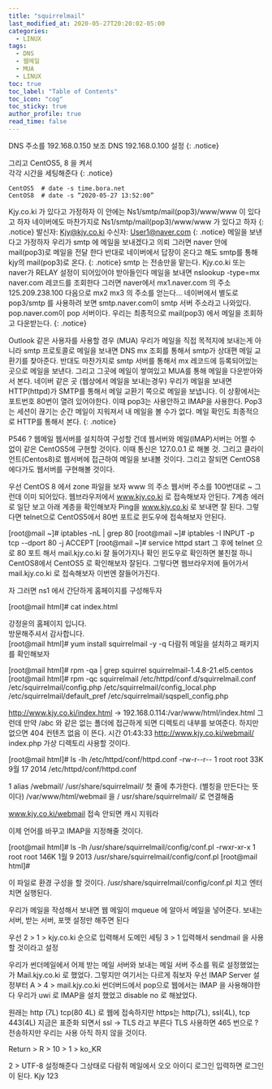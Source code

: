 ```yaml
---
title: "squirrelmail"
last_modified_at: 2020-05-27T20:20:02-05:00
categories:
  - LINUX
tags:
  - DNS
  - 웹메일
  - MUA
  - LINUX
toc: true 
toc_label: "Table of Contents"
toc_icon: "cog"
toc_sticky: true 
author_profile: true 
read_time: false 
---
```


DNS 주소를 192.168.0.150
보조 DNS 192.168.0.100 설정
{: .notice}

그리고 CentOS5, 8 을 켜서  
각각 시간을 세팅해준다
{: .notice}
```
CentOS5  # date -s time.bora.net
CentOS8  # date -s “2020-05-27 13:52:00”
```

Kjy.co.ki 가 있다고 가정하자 이 안에는 
Ns1/smtp/mail(pop3)/www/www 이 있다고 하자
네이버에도 마찬가지로 Ns1/smtp/mail(pop3)/www/www 가 있다고 하자 
{: .notice}
발신자: Kjy@kjy.co.ki
수신자: User1@naver.com
{: .notice}
메일을 보낸다고 가정하자 우리가 smtp 에 메일을 보내겠다고 의뢰 그러면 naver 안에 mail(pop3)로 메일을 전달 한다 반대로 네이버에서 답장이 온다고 해도 smtp를 통해 kjy의 mail(pop3)로 온다.
{: .notice}
smtp 는 전송만을 맡는다. Kjy.co.ki 또는 naver가 RELAY 설정이 되어있어야 받아들인다
메일을 보내면 nslookup -type=mx naver.com 레코드를 조회한다
그러면 naver에서 mx1.naver.com 의 주소 125.209.238.100 다음으로 mx2 mx3 의 주소를 얻는다…
네이버에서 별도로 pop3/smtp 를 사용하려 보면 smtp.naver.com이 smtp 서버 주소라고 나와있다.
pop.naver.com이 pop 서버이다. 우리는 최종적으로 mail(pop3) 에서 메일을 조회하고 다운받는다.
{: .notice}

Outlook 같은 사용자를 사용할 경우 (MUA)
우리가 메일을 직접 목적지에 보내는게 아니라 smtp 프로토콜로 메일을 보내면 DNS mx 조회를 통해서 smtp가 상대편 메일 교환기를 찾아준다. 반대도 마찬가지로 smtp 서버를 통해서 mx 레코드에 등록되어있는 곳으로 메일을 보낸다. 그리고 그곳에 메일이 쌓여있고 MUA를 통해 메일을 다운받아와서 본다. 
네이버 같은 곳 (웹상에서 메일을 보내는경우)
우리가 메일을 보내면 HTTP(httpd)가 SMTP를 통해서 메일 교환기 쪽으로 메일을 보냅니다. 이 상황에서는 포트번호 80번이 열려 있어야한다. 이때 pop3는 사용안하고 IMAP을 사용한다. Pop3는 세션이 끊기는 순간 메일이 지워져서 내 메일을 볼 수가 없다. 메일 확인도 최종적으로 HTTP를 통해서 본다.
{: .notice}


P546  ?  웹메일
웹서버를 설치하여 구성할 건데  웹서버와  메일(IMAP)서버는 어쩔 수 없이 같은 CentOS5에 구현할 것이다.
이때 통신은 127.0.0.1 로 해볼 것. 그리고 클라이언트(Centos8)로 웹서버에 접근하여 메일을 보내볼 것이다.
그리고 잘되면 CentOS8 에다가도 웹서버를 구현해볼 것이다.

우선 CentOS 8 에서 zone 파일을 보자 www 의 주소 웹서버 주소를 100번대로 ~ 그런데 이미 되어있다.
웹브라우저에서 www.kjy.co.ki 로 접속해보자 안된다. 7계층 에러로 일단 보고 아래 계층을 확인해보자
Ping을 www.kjy.co.ki 로 보내면 잘 된다. 
그렇다면 telnet으로 CentOS5에서 80번 포트로 윈도우에 접속해보자 안된다.

[root@mail ~]# iptables -nL | grep 80
[root@mail ~]# iptables -I INPUT -p tcp --dport 80 -j ACCEPT
[root@mail ~]# service httpd start
그 후에 telnet 으로 80 포트 해서 mail.kjy.co.ki 잘 들어가지나 확인
윈도우로 확인하면 불친절 하니 CentOS8에서 CentOS5 로 확인해보자 잘된다.
그렇다면 웹브라우저에 들어가서 mail.kjy.co.ki 로 접속해보자 이번엔 잘들어가진다.

자 그러면 ns1 에서 간단하게 홈페이지를 구성해두자


[root@mail html]# cat index.html
<html>
<head>


</head>
<title>강정윤의 홈페이지</title>
<body>
강정윤의 홈페이지 입니다.<br>
방문해주셔서 감사합니다.<br>
</body>
</html>
[root@mail html]# yum install squirrelmail -y -q
다람쥐 메일을 설치하고 패키지를 확인해보자

[root@mail html]# rpm -qa | grep squirrel
squirrelmail-1.4.8-21.el5.centos
[root@mail html]# rpm -qc squirrelmail
/etc/httpd/conf.d/squirrelmail.conf
/etc/squirrelmail/config.php
/etc/squirrelmail/config_local.php
/etc/squirrelmail/default_pref
/etc/squirrelmail/sqspell_config.php

http://www.kjy.co.ki/index.html  ->  192.168.0.114:/var/www/html/index.html
그런데 만약 /abc 와 같은 없는 폴더에 접근하게 되면 디렉토리 내부를 보여준다. 하지만 없으면 404 컨텐츠 없음 이 뜬다.
시간 01:43:33
http://www.kjy.co.ki/webmail/  index.php
가상 디렉토리 사용할 것이다.

[root@mail html]# ls -lh /etc/httpd/conf/httpd.conf
-rw-r--r-- 1 root root 33K  9월 17  2014 /etc/httpd/conf/httpd.conf

1 alias   /webmail/       /usr/share/squirrelmail/
첫 줄에 추가한다. (별칭을 만든다는 뜻이다) 
/var/www/html/webmail 을 / usr/share/squirrelmail/ 로 연결해줌

www.kjy.co.ki/webmail  접속  안되면 캐시 지워라
 
이제 언어를 바꾸고 IMAP을 지정해줄 것이다.

[root@mail html]# ls -lh /usr/share/squirrelmail/config/conf.pl
-rwxr-xr-x 1 root root 146K  1월  9  2013 /usr/share/squirrelmail/config/conf.pl
[root@mail html]#

이 파일로 환경 구성을 할 것이다.
/usr/share/squirrelmail/config/conf.pl  치고 엔터치면 실행된다.
 

우리가 메일을 작성해서 보내면 웹 메일이 mqueue 에 알아서 메일을 넣어준다.
보내는 서버, 받는 서버, 포맷 설정만 해주면 된다

우선 2 > 1 > kjy.co.ki 순으로 입력해서 도메인 세팅
3 > 1  입력해서 sendmail 을 사용할 것이라고 설정
 
우리가 썬더메일에서 어제 받는 메일 서버와 보내는 메일 서버 주소를 뭐로 설정했었는가
Mail.kjy.co.ki 로 했었다. 그렇지만 여기서는 다르게 줘보자
우선 IMAP Server 설정부터  A > 4 > mail.kjy.co.ki 
썬더버드에서 pop으로  웹에서는 IMAP 을 사용해야한다
우리가 uwi 로 IMAP을 설치 했었고 disable no 로 해놨었다. 
 

원래는 http (7L) tcp(80 4L) 로 웹에 접속하지만 https는  http(7L), ssl(4L), tcp 443(4L) 
지금은 표준화 되면서 ssl -> TLS 라고 부른다 TLS 사용하면 465 번으로 ? 전송하지만 우리는 사용 아직 하지 않을 것이다.

Return > R > 10 > 1 > ko_KR
 
2 > UTF-8  설정해준다
그상태로 다람쥐 메일에서 
오오 아이디 로그인 입력하면 로그인이 된다.
Kjy 123

